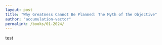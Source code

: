 ```yaml
---
layout: post
title: "Why Greatness Cannot Be Planned: The Myth of the Objective"
author: "accumulation-vector"
permalink: /books/01-2024/
---
```


test
